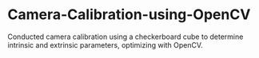 # Camera-Calibration-using-OpenCV
Conducted camera calibration using a checkerboard cube to determine intrinsic and extrinsic parameters, optimizing with OpenCV.
